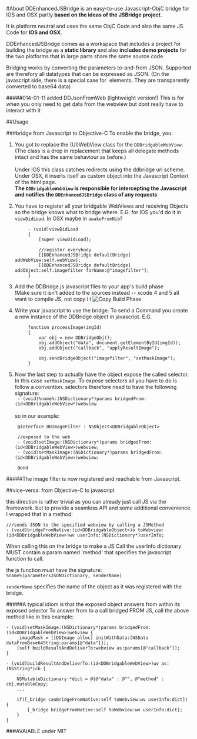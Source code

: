 #About
DDEnhancedJSBridge is an easy-to-use Javascript-ObjC bridge for IOS and OSX partly **based on the ideas of the JSBridge project**.

It is platform neutral and uses the same ObjC Code and also the same JS Code for **IOS and OSX**. 

DDEnhancedJSBridge comes as a workspace that includes a project for building the bridge as a **static library** and also **includes demo projects** for the two platforms that in large parts share the same source code. 

Bridging works by converting the parameters to-and-from JSON. Supported are therefory all datatypes that can be expressed as JSON. (On the javascript side, there is a special case for <img> elements. They are transparently converted to base64 data)

#####014-01-11 added DDJsonFromWeb (lightweight version!) 
This is for when you only need to get data from the webview but dont really have to interact with it

##Usage

###bridge from Javascript to Objective-C
To enable the bridge, you:

1. You got to replace the (UI)WebView class for the `DDBridgableWebView`. (The class is a drop in replacement that keeps all delegate methods intact and has the same behaviour as before.)<br/><br/>
Under IOS this class catches redirects using the ddbridge url scheme. Under OSX, it inserts itself as custom object into the Javascript Context of the html page.<br/>
    **The `DDBridgableWebView` is responsible for intercepting the Javascript and notifies the `DDEnhancedJSBridge` class of any requests**
  

2. You have to register all your bridgable WebViews and receiving Objects so the bridge knows what to bridge where. E.G. for IOS you'd do it in `viewDidLoad`. In OSX maybe in `awakeFromNib`?

            - (void)viewDidLoad
            {
                [super viewDidLoad];
	
                //register everybody
                [[DDEnhancedJSBridge defaultBridge] addWebView:self.webView];
                [[DDEnhancedJSBridge defaultBridge] addObject:self.imagefilter forName:@"imagefilter"];
            }

3. Add the DDBridge.js javascript files to your app's build phase <br/>
!Make sure it isn't added to the sources instead -- xcode 4 and 5 all want to compile JS, not copy i t
![Copy Build Phase](https://raw.github.com/Daij-Djan/DDEnhancedJSBridge/master/README-files/copy_files.png)

4. Write your javascript to use the bridge. To send a Command you create a new instance of the DDBridge object in javascript. E.G.

            function processImage(imgId)
            {
                var obj = new DDBridgeObj();
                obj.addObject("data", document.getElementById(imgId));
                obj.addObject("callback", "applyResultImage");
                
                obj.sendBridgeObject("imagefilter", "setMaskImage");
            }

5. Now the last step to actually have the object expose the called selector. In this case `setMaskImage`. To expose selectors all you have to do is follow a convention.  selectors therefore need to have the following signature:<br/>
` - (void)%name%:(NSDictionary*)params bridgedFrom:(id<DDBridgableWebView*)webview`<br/><br/>
so in our example:<br/>

        @interface DDImageFilter : NSObject<DDBridgableObject>
        
        //exposed to the web
        - (void)setImage:(NSDictionary*)params bridgedFrom:(id<DDBridgableWebView>)webview;
        - (void)setMaskImage:(NSDictionary*)params bridgedFrom:(id<DDBridgableWebView>)webview;
        
        @end

#####The image filter is now registered and reachable from Javascript.

##vice-versa: from Objective-C to javascript

this direction is rather trivial as you can already just call JS via the framework. but to provide a seamless API and some additional convenience I wrapped that in a method:

    ///sends JSON to the specified webview by calling a JSMethod
    - (void)bridgeFromNative:(id<DDBridgableObject>)o toWebview:(id<DDBridgableWebView>)wv userInfo:(NSDictionary*)userInfo;
    
When calling this on the bridge to make a JS Call the userInfo dictionary MUST contain a param named 'method' that specifies the javascript function to call.

 the js function must have the signature:<br/>
 `%name%(parametersJSONDictionary, senderName)`
 
 `senderName` specifies the name of the object as it was registered with the bridge.
 
#####A typical idiom is that the exposed object answers from within its exposed selector
To answer from to a call bridged FROM JS, call the above method like in this example: 

    - (void)setMaskImage:(NSDictionary*)params bridgedFrom:(id<DDBridgableWebView>)webview {
        _imageMask = [[DDImage alloc] initWithData:[NSData dataFromBase64String:params[@"data"]]];
        [self buildResultAndDeliverTo:webview as:params[@"callback"]];
    }

    - (void)buildResultAndDeliverTo:(id<DDBridgableWebView>)wv as:(NSString*)cb {
        ...    
        NSMutableDictionary *dict = @{@"data" : @"", @"method" : cb}.mutableCopy;
        ...     
    
        if([_bridge canBridgeFromNative:self toWebview:wv userInfo:dict]) {
            [_bridge bridgeFromNative:self toWebview:wv userInfo:dict];
        }
    }



###AVAIABLE under MIT
